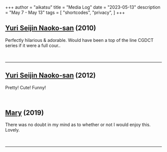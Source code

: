 +++
author = "aikatsu"
title = "Media Log"
date = "2023-05-13"
description = "May 7 - May 13"
tags = [
    "shortcodes",
    "privacy",
]
+++

## [Yuri Seijin Naoko-san](https://anidb.net/anime/8602) (2010)

Perfectly hilarious & adorable. Would have been a top of the line CGDCT series if it were a full cour..

<br>

---

## [Yuri Seijin Naoko-san](https://anidb.net/anime/7985) (2012)

Pretty! Cute! Funny!

<br>

## [Mary](https://www.mangaupdates.com/series/72tvgxt/mary) (2019)

There was no doubt in my mind as to whether or not I would enjoy this. Lovely.

<br>

---

<br>





